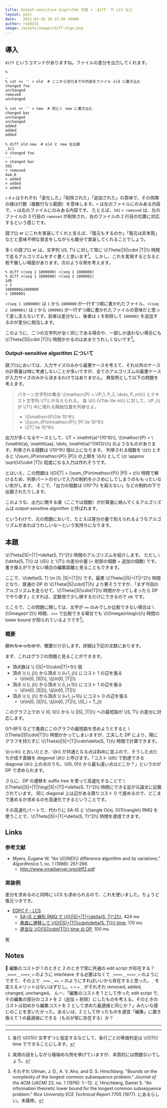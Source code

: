 ```yaml
---
title: Output-sensitive algorithm の話 + `diff` や LCS など
layout: post
date:   2022-03-26 16:15:30 +0900
author: rsk0315
image: /assets/images/diff-algo.png
---
```


## 導入

`diff` というコマンドがありますね。ファイルの差分を出力してくれます。

```terminal-marker
% 
_
% cat << '' > old  # ここから空行までの内容をファイル old に書き込む
changed foo
unchanged
removed
unchanged

% cat << '' > new  # 同じく new に書き込む
changed bar
unchanged
unchanged
added
added
added

% diff old new  # old と new を比較
_1c1
< changed foo
---
> changed bar
3d2
< removed
4a4,6
> added
> added
> added
```

`c` `d` `a` はそれぞれ「変化した」「削除された」「追加された」の意味で、その両隣の値は行数（複数行なら範囲）を意味します。`<` は左のファイルにのみある内容で、`>` は右のファイルにのみある内容です。 
たとえば、`3d2` `< removed` は、左のファイルの 3 行目の `removed` が削除され、右のファイルの 2 行目の位置に対応するという感じです。

競プロ er にこれを実装してくれと言えば、「復元もするのか」「復元は非本質」などと意味不明な発言をしながらも数分で実装してくれることでしょう。

多くの競プロ er は、文字列 \\(S, T\\) に対して常に \\(\\Theta(\|S\|\\cdot \|T\|)\\) 時間で走るアルゴリズムをすぐ書くと思います[^eq-cost]。
しかし、これを実用するとなると若干厳しい場面があります。次のような例を考えます。

[^eq-cost]: 各行 \\(O(1)\\) 文字ずつと仮定するなどして、各行ごとの等価判定は \\(O(1)\\) time でできることにします。

```terminal
% diff <(seq 1 1000000) <(seq 1 1000000)
% diff <(seq 1 1000000) <(seq 2 1000001)
1d0
< 1
1000000a1000000
> 1000001
```

`<(seq 1 1000000)` は `1` から `1000000` が一行ずつ順に書かれたファイル、`<(seq 2 1000001)` は `2` から `1000001` が一行ずつ順に書かれたファイルの意味だと思って差し支えないです。前者は差分なし、後者は `1` を削除して `1000001` を追加するのが差分に相当します。

このように、二つの文字列が全く同じである場合や、一部しか違わない場合にも \\(\\Theta(\|S\|\\cdot \|T\|)\\) 時間かかるのはあまりうれしくないです[^example]。

[^example]: 実用の話をしながら極端めな例を挙げていますが、本質的には問題ないでしょう。

### Output-sensitive algorithm について

競プロにおいては、入力サイズのみから最悪ケースを考えて、それ以外のケースの計算量は特に考慮しないことが多いですが、全てのアルゴリズムの最悪ケースが入力サイズのみから決まるわけではありません。
典型例として以下の問題を考えます。

> パターン文字列の集合 \\(\\mathscr{P} = \\{P\_1, P\_2, \\dots, P\_m\\}\\) とテキスト文字列 \\(T\\) が与えられる。
> 各 \\(i\\) (\\(1\\le i\\le m\\)) に対して、\\(P\_i\\) が \\(T\\) 中に現れる開始位置を列挙せよ。
> - \\(\|\\mathscr{P}\|\\le 10^6\\)
> - \\(\\sum\_{P\\in\\mathscr{P}} \|P\| \\le 10^6\\)
> - \\(\|T\| \\le 10^6\\)

出力が多くなるケースとして、\\(T = \\mathtt{a}^{10^6}\\), \\(\\mathscr{P} = \\{\\mathtt{a}, \\mathtt{aa}, \\dots, \\mathtt{a}^{1413}\\}\\) のようなものがあります。列挙される個数は \\(10^9\\) 個以上になります。
列挙される個数を \\(z\\) とすると \\(\\sum\_{P\\in\\mathscr{P}} \|P\|\\) の上限を \\(U\\) として \\(z \\approx \\sqrt{U}\\cdot \|T\|\\) 程度になる入力は作れそうです。

とはいえ、この問題は \\(O(\|T\| + (\\sum\_{P\\in\\mathscr{P}} \|P\|) + z)\\) 時間で解けるため、列挙パートのせいで入力の制約を小さめにしてしまうのももったいない気がします。
そこで、「出力の個数は \\(10^7\\) を超えない」などの制約の下で出題されたりします。

このような、出力に関する値（ここでは個数）が計算量に絡んでくるアルゴリズムは output-sensitive algorithm と呼ばれます。

というわけで、元の問題において、たとえば差分の量で抑えられるようなアルゴリズムがあればうれしいな〜という気持ちになります。

## 本題

\\(\\Theta(\|S\|+\|T\|+\\delta(S, T)^2)\\) 時間のアルゴリズムを紹介します。
ただし \\(\\delta(S, T)\\) は \\(S\\) と \\(T\\) の差分の量 (= 削除の個数 + 追加の個数) です。書き換えができない場合の編集距離と見ることもできます。

ここで、\\(\\delta(S, T) \\in [0, \|S\|+\|T\|]\\) です。最悪 \\(\\Theta((\|S\|+\|T\|)^2)\\) 時間となり、普通の DP の \\(\\Theta(\|S\|\\cdot\|T\|)\\) より悪そうですが、「まず今回のアルゴリズムを走らせて、\\(\\Theta(\|S\|\\cdot\|T\|)\\) 時間かかってしまったら DP でやり直す」とすれば、定数倍で少し損するだけにできるので ok です。

ところで、この問題に関しては、文字が `==` のみでしか比較できない場合は \\(\\Omega(n^2)\\) 時間、`<=>` で比較できる場合でも \\(\\Omega(n\\log(n))\\) 時間の lower bound が知られているようです[^bound]。

[^bound]: それぞれ Ullman, J. D., A. V. Aho, and D. S. Hirschberg. "Bounds on the complexity of the longest common subsequence problem." *Journal of the ACM (JACM)* 23, no. 1 (1976): 1--12. と Hirschberg, Daniel S. "An information theoretic lower bound for the longest common subsequence problem." *Rice University ECE Technical Report* 7705 (1977). にあるらしい。未履修。

### 概要

~~疲れちゃったので~~、概要だけ示します。詳細は下記の文献にあります。

まず、これはグラフの問題と見ることができます。

- 頂点数は \\( (\|S\|+1)\\cdot(\|T\|+1)\\) 個
- 頂点 \\( (i, j)\\) から頂点 \\( (i+1, j)\\) にコスト 1 の辺を張る
    - \\(i\\in[0, \|S\|)\\), \\(j\\in[0, \|T\|]\\)
- 頂点 \\( (i, j)\\) から頂点 \\( (i, j+1)\\) にコスト 1 の辺を張る
    - \\(i\\in[0, \|S\|]\\), \\(j\\in[0, \|T\|)\\)
- 頂点 \\( (i, j)\\) から頂点 \\( (i+1, j+1)\\) にコスト 0 の辺を張る
    - \\(i\\in[0, \|S\|)\\), \\(j\\in[0, \|T\|)\\), \\(S\_i = T\_j\\)
    
このグラフ上での \\( (0, 0)\\) から \\( (\|S\|, \|T\|)\\) への最短路が \\(S, T\\) の差分に対応します。

0/1-BFS などで愚直にこのグラフの最短路を求めようとすると \\(\\Theta(\|S\|\\cdot\|T\|)\\) 時間かかってしまいますが、工夫した DP により、陽にグラフを持たずに \\(\\Theta((\|S\|+\|T\|)\\cdot\\delta(S, T))\\) 時間で計算できます。

\\(i-j=k\\) とおいたとき、\\(k\\) が共通となる点は斜めに並ぶので、そうした点たちが成す直線を _diagonal \\(k\\)_ と呼びます。「コスト \\(d\\) で到達できる diagonal \\(k\\) 上の点のうち、\\((0, 0)\\) から最も遠い点はどこか？」というのが DP で求められます。

さらに、DP の遷移を suffix tree を使って高速化することで \\(\\Theta((\|S\|+\|T\|)\\log(\|S\|+\|T\|)+\\delta(S, T)^2)\\) 時間にできる旨が元論文に記載されています。
同じ diagonal 上は辺がある限りコスト 0 で進めるので、どこまで進めるか求めるのを高速化できるということです。

その高速化パートで、代わりに SA-IS と \\(\\langle O(n), O(1)\\rangle\\) RMQ を使うことで、\\(\\Theta(\|S\|+\|T\|+\\delta(S, T)^2)\\) 時間を達成できます。

## Links

### 参考文献

- Myers, Eugene W. "An \\(O(ND)\\) difference algorithm and its variations." *Algorithmica* 1, no. 1 (1986): 251-266.
    - <http://www.xmailserver.org/diff2.pdf>


### 実装例

差分を求めるのと同時に LCS も求められるので、これを使いました。ちょうど復元つきです。

- [EDPC F - LCS](https://atcoder.jp/contests/dp/tasks/dp_f)
    - [SA-IS と線形 RMQ で \\(O(\|S\|+\|T\|+\\delta(S, T)^2)\\)](https://atcoder.jp/contests/dp/submissions/30412602), 424 ms
    - [愚直に遷移して \\(O((\|S\|+\|T\|)\\cdot\\delta(S, T))\\) time](https://atcoder.jp/contests/dp/submissions/30371473), 170 ms
    - [適当な \\(O(\|S\|\\cdot\|T\|)\\) time の DP](https://atcoder.jp/contests/dp/submissions/30414852), 100 ms
 
笑

## Notes

📝 編集のコストが 1 のときと 2 のときで常に共通の edit script が存在する？ `_<<><__<>><_>` のように interleave する必要はなくて `_<<<>__<<>>_>` のようにできて、その上で `_<<=__==_>` のようにすればいいから存在すると思った。`_` を変えるメリットはないはずだし。`<` `>` `=` `_` がそれぞれ removed, added, changed, unchanged。
んー、「編集のコストを 1 として作った edit script で、その編集の部分のコストを 2（追加 + 削除）にしたものを考える。そのときのコストは初めから編集コストを 2 として求めた最適値と同じか？」みたいな感じのことを言いたかった。あるいは、2 として作ったものを適宜「編集」に置き換えて 1 の最適値にできる（ものが常に存在する）か？

---
